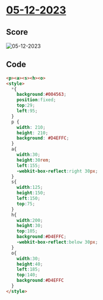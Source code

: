 # [05-12-2023](https://cssbattle.dev/play/qdXqnhLrrA9xGpKGGDic)

## Score
![05-12-2023](https://github.com/FrancoEspinozaV/CSSBattle/assets/142062208/0767c5c5-b2e8-4b83-8e40-9beaeef671be)

## Code


```html
<p><a><s><h><o>
<style>
  *{
    background:#004563;
    position:fixed;
    top:29;
    left:95;
  }
  p {
    width: 210;
    height: 210;
    background: #D4EFFC;
  }
  a{
    width:30;
    height:30rem;
    left:155;
    -webkit-box-reflect:right 30px;
  }
  s{
    width:125;
    height:150;
    left:150;
    top:75;
  }
  h{
    width:200;
    height:30;
    top:105;
    background:#D4EFFC;
    -webkit-box-reflect:below 30px;
  }
  o{
    width:30;
    height:40;
    left:185;
    top:140;
    background:#D4EFFC
  }
</style>
```
